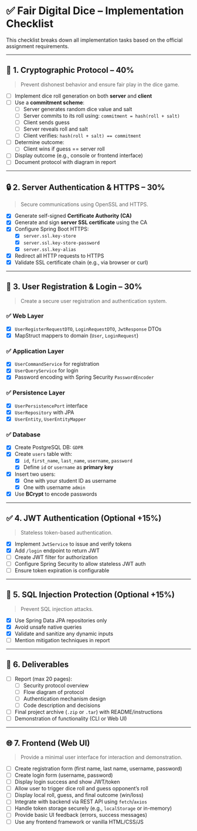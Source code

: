 # ✅ Fair Digital Dice – Implementation Checklist

This checklist breaks down all implementation tasks based on the official assignment requirements.

---

## 🔐 1. Cryptographic Protocol – **40%**

> Prevent dishonest behavior and ensure fair play in the dice game.

- [ ] Implement dice roll generation on both **server** and **client**
- [ ] Use a **commitment scheme**:
  - [ ] Server generates random dice value and salt
  - [ ] Server commits to its roll using: `commitment = hash(roll + salt)`
  - [ ] Client sends guess
  - [ ] Server reveals roll and salt
  - [ ] Client verifies: `hash(roll + salt) == commitment`
- [ ] Determine outcome:
  - [ ] Client wins if guess == server roll
- [ ] Display outcome (e.g., console or frontend interface)
- [ ] Document protocol with diagram in report

---

## 🔒 2. Server Authentication & HTTPS – **30%**

> Secure communications using OpenSSL and HTTPS.

- [x] Generate self-signed **Certificate Authority (CA)**
- [x] Generate and sign **server SSL certificate** using the CA
- [x] Configure Spring Boot HTTPS:
  - [x] `server.ssl.key-store`
  - [x] `server.ssl.key-store-password`
  - [x] `server.ssl.key-alias`
- [x] Redirect all HTTP requests to HTTPS
- [x] Validate SSL certificate chain (e.g., via browser or curl)

---

## 👤 3. User Registration & Login – **30%**

> Create a secure user registration and authentication system.

### ✅ Web Layer

- [x] `UserRegisterRequestDTO`, `LoginRequestDTO`, `JwtResponse` DTOs
- [x] MapStruct mappers to domain (`User`, `LoginRequest`)

### ✅ Application Layer

- [x] `UserCommandService` for registration
- [x] `UserQueryService` for login
- [x] Password encoding with Spring Security `PasswordEncoder`

### ✅ Persistence Layer

- [x] `UserPersistencePort` interface
- [x] `UserRepository` with JPA
- [x] `UserEntity`, `UserEntityMapper`

### ✅ Database

- [x] Create PostgreSQL DB: `GDPR`
- [x] Create `users` table with:
  - [x] `id`, `first_name`, `last_name`, `username`, `password`
  - [x] Define `id` or `username` as **primary key**
- [x] Insert two users:
  - [x] One with your student ID as username
  - [x] One with username `admin`
- [x] Use **BCrypt** to encode passwords

---

## ✅ 4. JWT Authentication (**Optional +15%**)

> Stateless token-based authentication.

- [x] Implement `JwtService` to issue and verify tokens
- [x] Add `/login` endpoint to return JWT
- [ ] Create JWT filter for authorization
- [ ] Configure Spring Security to allow stateless JWT auth
- [ ] Ensure token expiration is configurable

---

## 🔐 5. SQL Injection Protection (**Optional +15%**)

> Prevent SQL injection attacks.

- [x] Use Spring Data JPA repositories only
- [x] Avoid unsafe native queries
- [x] Validate and sanitize any dynamic inputs
- [ ] Mention mitigation techniques in report

---

## 📄 6. Deliverables

- [ ] Report (max 20 pages):
  - [ ] Security protocol overview
  - [ ] Flow diagram of protocol
  - [ ] Authentication mechanism design
  - [ ] Code description and decisions
- [ ] Final project archive (`.zip` or `.tar`) with README/instructions
- [ ] Demonstration of functionality (CLI or Web UI)
---

## 🌐 7. Frontend (Web UI)

> Provide a minimal user interface for interaction and demonstration.

- [ ] Create registration form (first name, last name, username, password)
- [ ] Create login form (username, password)
- [ ] Display login success and show JWT/token
- [ ] Allow user to trigger dice roll and guess opponent’s roll
- [ ] Display local roll, guess, and final outcome (win/loss)
- [ ] Integrate with backend via REST API using `fetch`/`axios`
- [ ] Handle token storage securely (e.g., `localStorage` or in-memory)
- [ ] Provide basic UI feedback (errors, success messages)
- [ ] Use any frontend framework or vanilla HTML/CSS/JS
